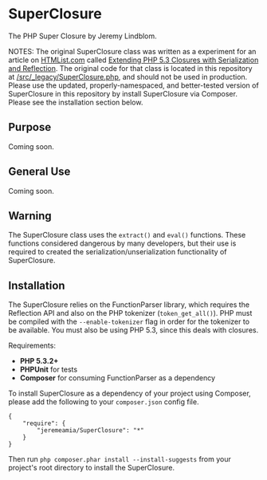 # SuperClosure

The PHP Super Closure by Jeremy Lindblom.

NOTES: The original SuperClosure class was written as a experiment for an article on [HTMList.com][htmlist] called
[Extending PHP 5.3 Closures with Serialization and Reflection][article]. The original code for that class is located in
this repository at [/src/_legacy/SuperClosure.php][legacy], and should not be used in production. Please use the
updated, properly-namespaced, and better-tested version of SuperClosure in this repository by install SuperClosure via
Composer. Please see the installation section below.

## Purpose

Coming soon.

## General Use

Coming soon.

## Warning

The SuperClosure class uses the `extract()` and `eval()` functions. These functions considered dangerous by many
developers, but their use is required to created the serialization/unserialization functionality of SuperClosure.

## Installation

The SuperClosure relies on the FunctionParser library, which requires the Reflection API and also on the PHP tokenizer
(`token_get_all()`). PHP must be compiled with the `--enable-tokenizer` flag in order for the tokenizer to be
available. You must also be using PHP 5.3, since this deals with closures.

Requirements:

- **PHP 5.3.2+**
- **PHPUnit** for tests
- **Composer** for consuming FunctionParser as a dependency

To install SuperClosure as a dependency of your project using Composer, please add the following to your
`composer.json` config file.

    {
        "require": {
            "jeremeamia/SuperClosure": "*"
        }
    }

Then run `php composer.phar install --install-suggests` from your project's root directory to install the SuperClosure.



[htmlist]: http://htmlist.com
[article]: http://www.htmlist.com/development/extending-php-5-3-closures-with-serialization-and-reflection/
[legacy]:  #
